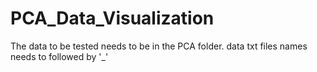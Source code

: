 # PCA_Data_Visualization

The data to be tested needs to be in the PCA folder.
data txt files names needs to followed by '_'
